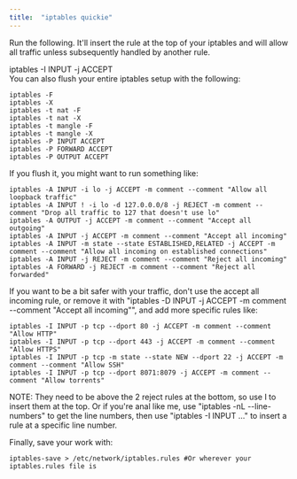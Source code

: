 ```yaml
---
title:  "iptables quickie"
---
```


Run the following. It'll insert the rule at the top of your iptables and will allow all traffic unless subsequently handled by another rule.

<div class="codeblok">
    iptables -I INPUT -j ACCEPT
</div>
You can also flush your entire iptables setup with the following:

<div class="codeblok">
  
    iptables -F
    iptables -X
    iptables -t nat -F
    iptables -t nat -X
    iptables -t mangle -F
    iptables -t mangle -X
    iptables -P INPUT ACCEPT
    iptables -P FORWARD ACCEPT
    iptables -P OUTPUT ACCEPT
 
</div>

If you flush it, you might want to run something like:

<div class="codeblok">
  
    iptables -A INPUT -i lo -j ACCEPT -m comment --comment "Allow all loopback traffic"
    iptables -A INPUT ! -i lo -d 127.0.0.0/8 -j REJECT -m comment --comment "Drop all traffic to 127 that doesn't use lo"
    iptables -A OUTPUT -j ACCEPT -m comment --comment "Accept all outgoing"
    iptables -A INPUT -j ACCEPT -m comment --comment "Accept all incoming"
    iptables -A INPUT -m state --state ESTABLISHED,RELATED -j ACCEPT -m comment --comment "Allow all incoming on established connections"
    iptables -A INPUT -j REJECT -m comment --comment "Reject all incoming"
    iptables -A FORWARD -j REJECT -m comment --comment "Reject all forwarded"
 
</div>


If you want to be a bit safer with your traffic, don't use the accept all incoming rule, or remove it with "iptables -D INPUT -j ACCEPT -m comment --comment "Accept all incoming"", and add more specific rules like:

<div class="codeblok">
  
    iptables -I INPUT -p tcp --dport 80 -j ACCEPT -m comment --comment "Allow HTTP"
    iptables -I INPUT -p tcp --dport 443 -j ACCEPT -m comment --comment "Allow HTTPS"
    iptables -I INPUT -p tcp -m state --state NEW --dport 22 -j ACCEPT -m comment --comment "Allow SSH"
    iptables -I INPUT -p tcp --dport 8071:8079 -j ACCEPT -m comment --comment "Allow torrents"
 
</div>

NOTE: They need to be above the 2 reject rules at the bottom, so use I to insert them at the top. Or if you're anal like me, use "iptables -nL --line-numbers" to get the line numbers, then use "iptables -I INPUT <line number> ..." to insert a rule at a specific line number.

Finally, save your work with:

<div class="codeblok">
  
    iptables-save > /etc/network/iptables.rules #Or wherever your iptables.rules file is
 
</div>
<!--stackedit_data:
eyJoaXN0b3J5IjpbNzE5NjI2NjZdfQ==
-->
